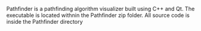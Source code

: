 Pathfinder is a pathfinding algorithm visualizer built using C++ and Qt. 
The executable is located withnin the Pathfinder zip folder.
All source code is inside the Pathfinder directory
